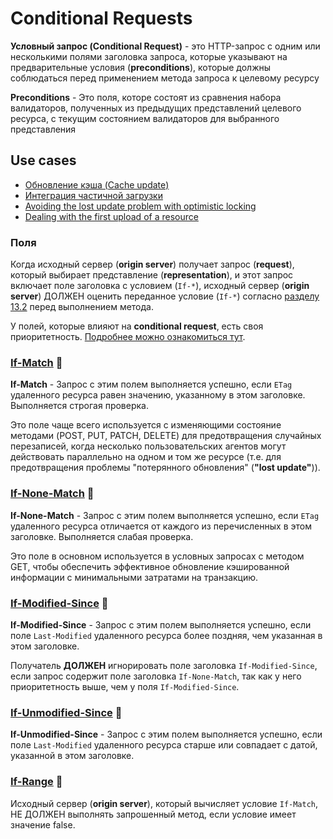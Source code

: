 # Conditional Requests

**Условный запрос (Conditional Request)** - это HTTP-запрос с одним или несколькими полями заголовка запроса, которые указывают на предварительные условия (**preconditions**), которые должны соблюдаться перед применением метода запроса к целевому ресурсу

**Preconditions** - Это поля, которе состоят из сравнения набора валидаторов, полученных из предыдущих представлений целевого ресурса, с текущим состоянием валидаторов для выбранного представления


## Use cases
- [Обновление кэша (Cache update)](https://developer.mozilla.org/en-US/docs/Web/HTTP/Conditional_requests#cache_update)
- [Интеграция частичной загрузки](https://developer.mozilla.org/en-US/docs/Web/HTTP/Conditional_requests#integrity_of_a_partial_download)
- [Avoiding the lost update problem with optimistic locking](https://developer.mozilla.org/en-US/docs/Web/HTTP/Conditional_requests#avoiding_the_lost_update_problem_with_optimistic_locking)
- [Dealing with the first upload of a resource](https://developer.mozilla.org/en-US/docs/Web/HTTP/Conditional_requests#dealing_with_the_first_upload_of_a_resource)


### Поля

Когда исходный сервер (**origin server**) получает запрос (**request**), который выбирает представление (**representation**), и этот запрос включает поле заголовка с условием (`If-*`), исходный сервер (**origin server**) ДОЛЖЕН оценить переданное условие (`If-*`) согласно [разделу 13.2](https://www.rfc-editor.org/rfc/rfc9110.html#section-13.2) перед выполнением метода.

У полей, которые влияют на **conditional request**, есть своя приоритетность. [Подробнее можно ознакомиться тут](https://www.rfc-editor.org/rfc/rfc9110#section-13.2.2).

### [If-Match](https://www.rfc-editor.org/rfc/rfc9110.html#section-13.1.1) 🎩

**If-Match** - Запрос с этим полем выполняется успешно, если `ETag` удаленного ресурса равен значению, указанному в этом заголовке. Выполняется строгая проверка.

Это поле чаще всего используется с изменяющими состояние методами (POST, PUT, PATCH, DELETE) для предотвращения случайных перезаписей, когда несколько пользовательских агентов могут действовать параллельно на одном и том же ресурсе (т.е. для предотвращения проблемы "потерянного обновления" (**"lost update"**)).

### [If-None-Match](https://www.rfc-editor.org/rfc/rfc9110.html#section-13.1.3) 🎩

**If-None-Match** - Запрос с этим полем выполняется успешно, если `ETag` удаленного ресурса отличается от каждого из перечисленных в этом заголовке. Выполняется слабая проверка.

Это поле в основном используется в условных запросах с методом GET, чтобы обеспечить эффективное обновление кэшированной информации с минимальными затратами на транзакцию.


### [If-Modified-Since](https://www.rfc-editor.org/rfc/rfc9110.html#section-13.1.3) 🎩

**If-Modified-Since** - Запрос с этим полем выполняется успешно, если поле `Last-Modified` удаленного ресурса более поздняя, чем указанная в этом заголовке.

Получатель **ДОЛЖЕН** игнорировать поле заголовка `If-Modified-Since`, если запрос содержит поле заголовка `If-None-Match`, так как у него приоритетность выше, чем у поля `If-Modified-Since`.

### [If-Unmodified-Since](https://www.rfc-editor.org/rfc/rfc9110.html#section-13.1.4) 🎩
**If-Unmodified-Since** - Запрос с этим полем выполняется успешно, если поле `Last-Modified` удаленного ресурса старше или совпадает с датой, указанной в этом заголовке.

### [If-Range](https://www.rfc-editor.org/rfc/rfc9110.html#section-13.1.5) 🎩

Исходный сервер (**origin server**), который вычисляет условие `If-Match`, НЕ ДОЛЖЕН выполнять запрошенный метод, если условие имеет значение false.
